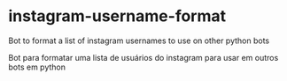 # instagram-username-format
Bot to format a list of instagram usernames to use on other python bots


Bot para formatar uma lista de usuários do instagram para usar em outros bots em python
